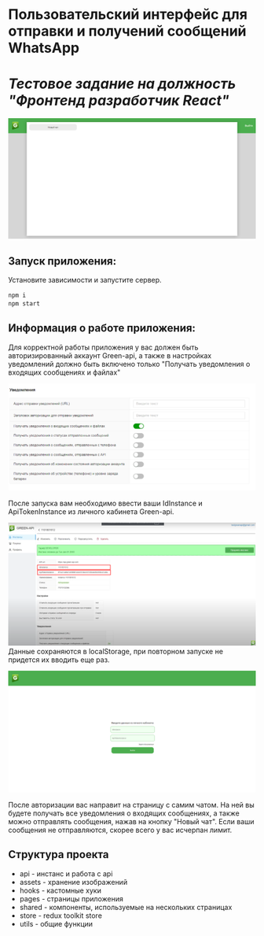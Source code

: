 # Пользовательский интерфейс для отправки и получений сообщений WhatsApp

# _Тестовое задание на должность "Фронтенд разработчик React"_

![demo](https://github.com/Knyazev-yaroslav/green-api/blob/master/screenshots/Chat_demo.png)

## Запуск приложения:

Установите зависимости и запустите сервер.

```sh
npm i
npm start
```

## Информация о работе приложения:

Для корректной работы приложения у вас должен быть авторизированный аккаунт Green-api, а также в настройках уведомлений должно быть включено только "Получать уведомления о входящих сообщениях и файлах"

![correct settings](https://github.com/Knyazev-yaroslav/green-api/blob/master/screenshots/Correct_settings_demo.png)

После запуска вам необходимо ввести ваши IdInstance и ApiTokenInstance из личного кабинета Green-api. 

![login demo](https://github.com/Knyazev-yaroslav/green-api/blob/master/screenshots/Instance.png)
Данные сохраняются в localStorage, при повторном запуске не придется их вводить еще раз.

![login demo](https://github.com/Knyazev-yaroslav/green-api/blob/master/screenshots/Login_page.png)

После авторизации вас направит на страницу с самим чатом. На ней вы будете получать все уведомления о входящих сообщениях, а также можно отправлять сообщения, нажав на кнопку "Новый чат". Если ваши сообщения не отправляются, скорее всего у вас исчерпан лимит.

## Структура проекта

- api - инстанс и работа с api
- assets - хранение изображений
- hooks - кастомные хуки
- pages - страницы приложения
- shared - компоненты, используемые на нескольких страницах
- store - redux toolkit store
- utils - общие функции
